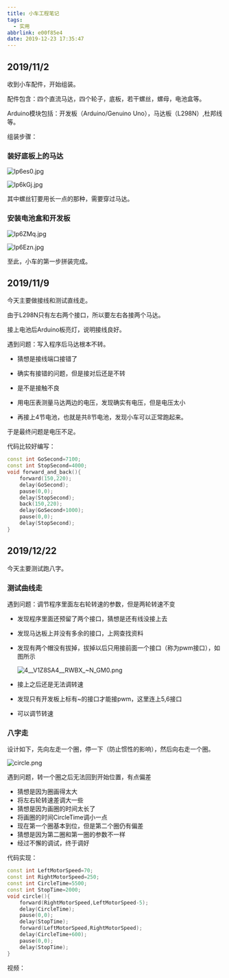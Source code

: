 ```yaml
---
title: 小车工程笔记
tags:
  - 实用
abbrlink: e00f85e4
date: 2019-12-23 17:35:47
---
```


## 2019/11/2

收到小车配件，开始组装。

配件包含：四个直流马达，四个轮子，底板，若干螺丝，螺母，电池盒等。

Arduino模块包括：开发板（Arduino/Genuino Uno），马达板（L298N）,杜邦线等。

组装步骤：

### 装好底板上的马达

![lp6es0.jpg](https://s2.ax1x.com/2019/12/23/lp6es0.jpg)

![lp6kGj.jpg](https://s2.ax1x.com/2019/12/23/lp6kGj.jpg)

其中螺丝钉要用长一点的那种，需要穿过马达。

### 安装电池盒和开发板

![lp6ZMq.jpg](https://s2.ax1x.com/2019/12/23/lp6ZMq.jpg)

![lp6Ezn.jpg](https://s2.ax1x.com/2019/12/23/lp6Ezn.jpg)

至此，小车的第一步拼装完成。

## 2019/11/9

今天主要做接线和测试直线走。

由于L298N只有左右两个接口，所以要左右各接两个马达。

接上电池后Arduino板亮灯，说明接线良好。

遇到问题：写入程序后马达根本不转。

- 猜想是接线端口接错了

- 确实有接错的问题，但是接对后还是不转

- 是不是接触不良

- 用电压表测量马达两边的电压，发现确实有电压，但是电压太小

- 再接上4节电池，也就是共8节电池，发现小车可以正常跑起来。

于是最终问题是电压不足。

代码比较好编写：

```cpp
const int GoSecond=7100;
const int StopSecond=4000;
void forward_and_back(){
    forward(150,220);
    delay(GoSecond);
    pause(0,0);
    delay(StopSecond);
    back(150,220);
    delay(GoSecond+1000);
    pause(0,0);
    delay(StopSecond);
}
```



## 2019/12/22

今天主要测试跑八字。

### 测试曲线走

遇到问题：调节程序里面左右轮转速的参数，但是两轮转速不变

- 发现程序里面还预留了两个接口，猜想是还有线没接上去

- 发现马达板上并没有多余的接口，上网查找资料

- 发现有两个帽没有拔掉，拔掉以后只用接前面一个接口（称为pwm接口），如图所示

  ![4__V1Z8SA4__RWBX_~N_GM0.png](https://i.loli.net/2019/12/23/x7Eo1LFyGt4MmYD.png)

- 接上之后还是无法调转速

- 发现只有开发板上标有~的接口才能接pwm，这里连上5,6接口

- 可以调节转速

### 八字走

设计如下，先向左走一个圈，停一下（防止惯性的影响），然后向右走一个圈。

![circle.png](https://i.loli.net/2019/12/23/1aFxZ5JlYXfy827.png)



遇到问题，转一个圈之后无法回到开始位置，有点偏差

- 猜想是因为圈画得太大
- 将左右轮转速差调大一些
- 猜想是因为画圈的时间太长了
- 将画圈的时间CircleTime调小一点
- 现在第一个圈基本到位，但是第二个圈仍有偏差
- 猜想是因为第二圈和第一圈的参数不一样
- 经过不懈的调试，终于调好

代码实现：

```cpp
const int LeftMotorSpeed=70;
const int RightMotorSpeed=250;
const int CircleTime=5500;
const int StopTime=2000;
void circle(){
    forward(RightMotorSpeed,LeftMotorSpeed-5);
    delay(CircleTime);
    pause(0,0);
    delay(StopTime);
    forward(LeftMotorSpeed,RightMotorSpeed);
    delay(CircleTime+600);
    pause(0,0);
    delay(StopTime);
}
```

视频：

<div id="player"></div>
<script type="text/javascript" src="https://player.dogecloud.com/js/loader"></script>
<script type="text/javascript">
var player = new DogePlayer({
    container: document.getElementById('player'),
    userId: 551,
    vcode: 'd17f13b3147c4832',
    autoPlay: false
});
</script>